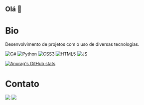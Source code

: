 ## Olá 👋

# Bio

Desenvolvimento de projetos com o uso de diversas tecnologias.

![C#](https://img.shields.io/badge/C%23-239120?style=for-the-badge&logo=c-sharp&logoColor=white)
![Python](https://img.shields.io/badge/Python-FFD43B?style=for-the-badge&logo=python&logoColor=blue)
![CSS3](https://img.shields.io/badge/CSS3-1572B6?style=for-the-badge&logo=css3&logoColor=white)
![HTML5](https://img.shields.io/badge/HTML5-E34F26?style=for-the-badge&logo=html5&logoColor=white)
![JS](https://img.shields.io/badge/JavaScript-323330?style=for-the-badge&logo=javascript&logoColor=F7DF1E)

[![Anurag's GitHub stats](https://github-readme-stats.vercel.app/api?username=carlosvcerqueira&theme=tokyonight)](https://github.com/anuraghazra/github-readme-stats)

# Contato
[<img src='https://img.shields.io/badge/LinkedIn-0077B5?style=for-the-badge&logo=linkedin&logoColor=white'>](https://www.linkedin.com/in/carlos-cerqueira/)
[<img src='https://img.shields.io/badge/Instagram-E4405F?style=for-the-badge&logo=instagram&logoColor=white'>](https://instagram.com/carlosvcerqueira?igshid=YmMyMTA2M2Y=)
